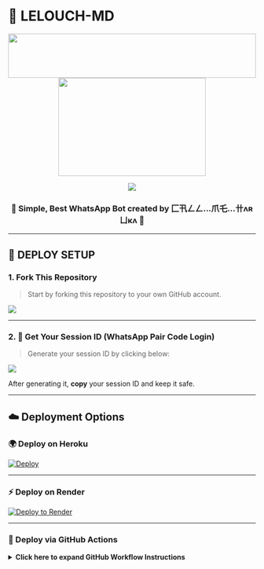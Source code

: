 # 🧠 LELOUCH-MD

<img src="https://i.imgur.com/dBaSKWF.gif" height="90" width="100%"/>

<div align="center">
  <img src="https://files.catbox.moe/nj1suc.jpeg" width="300" height="200"/>

  <p>
    <img src="http://readme-typing-svg.herokuapp.com?color=ff00ab&center=true&vCenter=true&multiline=false&lines=LELOUCH-MD+%7C+WHATSAPP+BOT+%7C+MULTI-DEVICE" />
  </p>

  <h3>
    🌟 Simple, Best WhatsApp Bot created by 匚卂ㄥㄥ...爪乇...卄ʌʀㄩкʌ 🌝
  </h3>
</div>

---

## 🚀 DEPLOY SETUP

### 1. Fork This Repository

> Start by forking this repository to your own GitHub account.

<p align="left">
  <a href="https://github.com/LELOUCH-MD/fork">
    <img src="https://img.shields.io/badge/FORK-LELOUCH--MD-darkblue?style=for-the-badge&logo=github"/>
  </a>
</p>

---

### 2. 🔐 Get Your Session ID (WhatsApp Pair Code Login)

> Generate your session ID by clicking below:

<p align="left">
  <a href="https://lelouch-session.onrender.com/">
    <img src="https://img.shields.io/badge/%F0%9F%9A%80%20GET%20PAIR%20CODE%20WEB-ffcc00?style=for-the-badge"/>
  </a>
</p>

After generating it, **copy** your session ID and keep it safe.

---

## ☁️ Deployment Options

### 🌍 Deploy on Heroku

[![Deploy](https://www.herokucdn.com/deploy/button.svg)](https://dashboard.heroku.com/new?template=https%3A%2F%2Fgithub.com%2FMickey-bot-alt%2FLELOUCH-MD-V1)

---

### ⚡ Deploy on Render

[![Deploy to Render](https://render.com/images/deploy-to-render-button.svg)](https://render.com/deploy?repo=https://github.com/Mickey-bot-alt/LELOUCH-MD-V1.git)

---

### 🔧 Deploy via GitHub Actions

<details>
<summary><strong>Click here to expand GitHub Workflow Instructions</strong></summary>

#### 🛠 How to Deploy via Workflow

1. Copy the GitHub Actions code below  
2. Fork this repository  
3. Edit the repo config and **add your SESSION ID**  
4. Save & go to the **"Actions"** tab  
5. Click **"New Workflow"**, paste code, rename to `deploy.yml`, and save

⚠️ **Important Notice**  
> We are not responsible for any **GitHub account suspension** via this method. Use at your own risk — safer for accounts older than 1 year. Deployments auto-stop after 6 hours.

```yaml
name: Node.js CI

on:
  push:
    branches:
      - main
  pull_request:
    branches:
      - main

jobs:
  build:
    runs-on: ubuntu-latest
    strategy:
      matrix:
        node-version: [20.x]
    steps:
    - name: Checkout repository
      uses: actions/checkout@v3

    - name: Set up Node.js
      uses: actions/setup-node@v3
      with:
        node-version: ${{ matrix.node-version }}

    - name: Install dependencies
      run: npm install

    - name: Start application
      run: npm start
